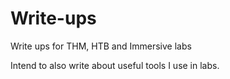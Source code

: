 # Write-ups

Write ups for THM, HTB and Immersive labs

Intend to also write about useful tools I use in labs.
